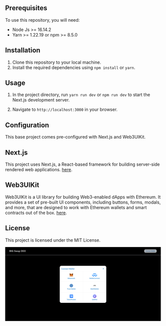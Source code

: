## **Prerequisites**

To use this repository, you will need:

-   Node Js >= 16.14.2
-   Yarn >= 1.22.19 or npm >= 8.5.0

## **Installation**

1. Clone this repository to your local machine.
2. Install the required dependencies using `npm install` or `yarn`.

## **Usage**


1. In the project directory, run `yarn run dev` or `npm run dev` to start the Next.js development server.

2. Navigate to `http://localhost:3000` in your browser.

## **Configuration**

This base project comes pre-configured with Next.js and Web3UIKit.

## **Next.js**

This project uses Next.js, a React-based framework for building server-side rendered web applications. [here](https://nextjs.org/learn).

## **Web3UIKit**

Web3UIKit is a UI library for building Web3-enabled dApps with Ethereum. It provides a set of pre-built UI components, including buttons, forms, modals, and more, that are designed to work with Ethereum wallets and smart contracts out of the box.  [here](https://github.com/uikit/web3).

## **License**

This project is licensed under the MIT License.



![image](./public/screenshot_baseui.png)
